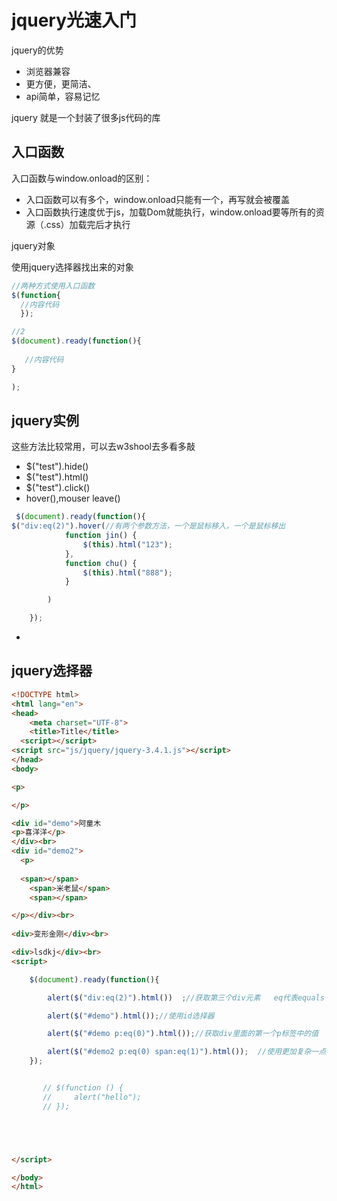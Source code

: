# jquery光速入门

 jquery的优势

- 浏览器兼容
- 更方便，更简洁、
- api简单，容易记忆



jquery 就是一个封装了很多js代码的库



## 入口函数

入口函数与window.onload的区别：

- 入口函数可以有多个，window.onload只能有一个，再写就会被覆盖
- 入口函数执行速度优于js，加载Dom就能执行，window.onload要等所有的资源（.css）加载完后才执行



jquery对象

使用jquery选择器找出来的对象

```js
//两种方式使用入口函数
$(function{
  //内容代码
  });

//2
$(document).ready(function(){
  
   //内容代码
}

);
```



## jquery实例

这些方法比较常用，可以去w3shool去多看多敲

- $("test").hide()
- $("test").html()
- $("test").click()
- hover(),mouser leave()

```js
 $(document).ready(function(){ 
$("div:eq(2)").hover(//有两个参数方法，一个是鼠标移入，一个是鼠标移出
            function jin() {
                $(this).html("123");
            },
            function chu() {
                $(this).html("888");
            }

        )

    });

```



- 





## jquery选择器

```html
<!DOCTYPE html>
<html lang="en">
<head>
    <meta charset="UTF-8">
    <title>Title</title>
  <script></script>
<script src="js/jquery/jquery-3.4.1.js"></script>
</head>
<body>

<p>

</p>

<div id="demo">阿童木
<p>喜洋洋</p>
</div><br>
<div id="demo2">
  <p>
    
  <span></span>
    <span>米老鼠</span>
    <span></span>

</p></div><br>
  
<div>变形金刚</div><br>

<div>lsdkj</div><br>
<script>

    $(document).ready(function(){

        alert($("div:eq(2)").html())  ;//获取第三个div元素   eq代表equals

        alert($("#demo").html());//使用id选择器

        alert($("#demo p:eq(0)").html());//获取div里面的第一个p标签中的值

        alert($("#demo2 p:eq(0) span:eq(1)").html());  //使用更加复杂一点的选择器，
    });


       // $(function () {
       //     alert("hello");
       // });





</script>

</body>
</html>

```


